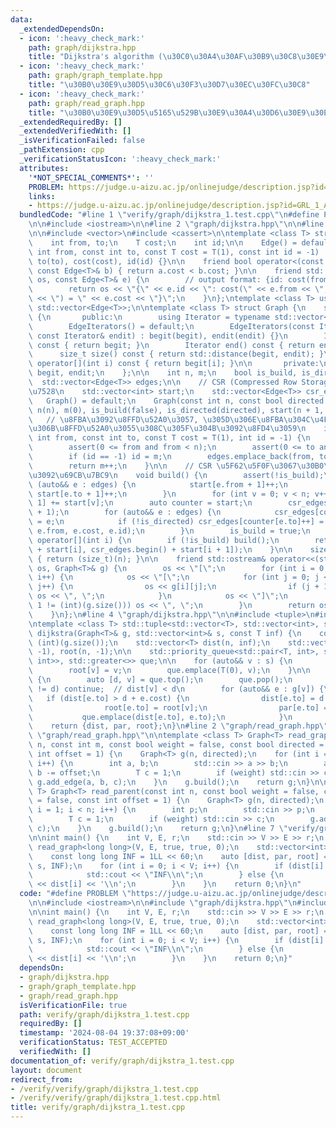 ```yaml
---
data:
  _extendedDependsOn:
  - icon: ':heavy_check_mark:'
    path: graph/dijkstra.hpp
    title: "Dijkstra's algorithm (\u30C0\u30A4\u30AF\u30B9\u30C8\u30E9\u6CD5)"
  - icon: ':heavy_check_mark:'
    path: graph/graph_template.hpp
    title: "\u30B0\u30E9\u30D5\u30C6\u30F3\u30D7\u30EC\u30FC\u30C8"
  - icon: ':heavy_check_mark:'
    path: graph/read_graph.hpp
    title: "\u30B0\u30E9\u30D5\u5165\u529B\u30E9\u30A4\u30D6\u30E9\u30EA"
  _extendedRequiredBy: []
  _extendedVerifiedWith: []
  _isVerificationFailed: false
  _pathExtension: cpp
  _verificationStatusIcon: ':heavy_check_mark:'
  attributes:
    '*NOT_SPECIAL_COMMENTS*': ''
    PROBLEM: https://judge.u-aizu.ac.jp/onlinejudge/description.jsp?id=GRL_1_A
    links:
    - https://judge.u-aizu.ac.jp/onlinejudge/description.jsp?id=GRL_1_A
  bundledCode: "#line 1 \"verify/graph/dijkstra_1.test.cpp\"\n#define PROBLEM \"https://judge.u-aizu.ac.jp/onlinejudge/description.jsp?id=GRL_1_A\"\
    \n\n#include <iostream>\n\n#line 2 \"graph/dijkstra.hpp\"\n\n#line 2 \"graph/graph_template.hpp\"\
    \n\n#include <vector>\n#include <cassert>\n\ntemplate <class T> struct Edge {\n\
    \    int from, to;\n    T cost;\n    int id;\n\n    Edge() = default;\n    Edge(const\
    \ int from, const int to, const T cost = T(1), const int id = -1) : from(from),\
    \ to(to), cost(cost), id(id) {}\n\n    friend bool operator<(const Edge<T>& a,\
    \ const Edge<T>& b) { return a.cost < b.cost; }\n\n    friend std::ostream& operator<<(std::ostream&\
    \ os, const Edge<T>& e) {\n        // output format: {id: cost(from, to) = cost}\n\
    \        return os << \"{\" << e.id << \": cost(\" << e.from << \", \" << e.to\
    \ << \") = \" << e.cost << \"}\";\n    }\n};\ntemplate <class T> using Edges =\
    \ std::vector<Edge<T>>;\n\ntemplate <class T> struct Graph {\n    struct EdgeIterators\
    \ {\n       public:\n        using Iterator = typename std::vector<Edge<T>>::iterator;\n\
    \        EdgeIterators() = default;\n        EdgeIterators(const Iterator& begit,\
    \ const Iterator& endit) : begit(begit), endit(endit) {}\n        Iterator begin()\
    \ const { return begit; }\n        Iterator end() const { return endit; }\n  \
    \      size_t size() const { return std::distance(begit, endit); }\n        Edge<T>&\
    \ operator[](int i) const { return begit[i]; }\n\n       private:\n        Iterator\
    \ begit, endit;\n    };\n\n    int n, m;\n    bool is_build, is_directed;\n  \
    \  std::vector<Edge<T>> edges;\n\n    // CSR (Compressed Row Storage) \u5F62\u5F0F\
    \u7528\n    std::vector<int> start;\n    std::vector<Edge<T>> csr_edges;\n\n \
    \   Graph() = default;\n    Graph(const int n, const bool directed = false) :\
    \ n(n), m(0), is_build(false), is_directed(directed), start(n + 1, 0) {}\n\n \
    \   // \u8FBA\u3092\u8FFD\u52A0\u3057, \u305D\u306E\u8FBA\u304C\u4F55\u756A\u76EE\
    \u306B\u8FFD\u52A0\u3055\u308C\u305F\u304B\u3092\u8FD4\u3059\n    int add_edge(const\
    \ int from, const int to, const T cost = T(1), int id = -1) {\n        assert(!is_build);\n\
    \        assert(0 <= from and from < n);\n        assert(0 <= to and to < n);\n\
    \        if (id == -1) id = m;\n        edges.emplace_back(from, to, cost, id);\n\
    \        return m++;\n    }\n\n    // CSR \u5F62\u5F0F\u3067\u30B0\u30E9\u30D5\
    \u3092\u69CB\u7BC9\n    void build() {\n        assert(!is_build);\n        for\
    \ (auto&& e : edges) {\n            start[e.from + 1]++;\n            if (!is_directed)\
    \ start[e.to + 1]++;\n        }\n        for (int v = 0; v < n; v++) start[v +\
    \ 1] += start[v];\n        auto counter = start;\n        csr_edges.resize(start.back()\
    \ + 1);\n        for (auto&& e : edges) {\n            csr_edges[counter[e.from]++]\
    \ = e;\n            if (!is_directed) csr_edges[counter[e.to]++] = Edge(e.to,\
    \ e.from, e.cost, e.id);\n        }\n        is_build = true;\n    }\n\n    EdgeIterators\
    \ operator[](int i) {\n        if (!is_build) build();\n        return EdgeIterators(csr_edges.begin()\
    \ + start[i], csr_edges.begin() + start[i + 1]);\n    }\n\n    size_t size() const\
    \ { return (size_t)(n); }\n\n    friend std::ostream& operator<<(std::ostream&\
    \ os, Graph<T>& g) {\n        os << \"[\";\n        for (int i = 0; i < (int)(g.size());\
    \ i++) {\n            os << \"[\";\n            for (int j = 0; j < (int)(g[i].size());\
    \ j++) {\n                os << g[i][j];\n                if (j + 1 != (int)(g[i].size()))\
    \ os << \", \";\n            }\n            os << \"]\";\n            if (i +\
    \ 1 != (int)(g.size())) os << \", \";\n        }\n        return os << \"]\";\n\
    \    }\n};\n#line 4 \"graph/dijkstra.hpp\"\n\n#include <tuple>\n#include <queue>\n\
    \ntemplate <class T> std::tuple<std::vector<T>, std::vector<int>, std::vector<int>>\
    \ dijkstra(Graph<T>& g, std::vector<int>& s, const T inf) {\n    const int n =\
    \ (int)(g.size());\n    std::vector<T> dist(n, inf);\n    std::vector<int> par(n,\
    \ -1), root(n, -1);\n\n    std::priority_queue<std::pair<T, int>, std::vector<std::pair<T,\
    \ int>>, std::greater<>> que;\n\n    for (auto&& v : s) {\n        dist[v] = 0;\n\
    \        root[v] = v;\n        que.emplace(T(0), v);\n    }\n\n    while (!que.empty())\
    \ {\n        auto [d, v] = que.top();\n        que.pop();\n        if (dist[v]\
    \ != d) continue;  // dist[v] < d\n        for (auto&& e : g[v]) {\n         \
    \   if (dist[e.to] > d + e.cost) {\n                dist[e.to] = d + e.cost;\n\
    \                root[e.to] = root[v];\n                par[e.to] = v;\n     \
    \           que.emplace(dist[e.to], e.to);\n            }\n        }\n    }\n\
    \    return {dist, par, root};\n}\n#line 2 \"graph/read_graph.hpp\"\n\n#line 4\
    \ \"graph/read_graph.hpp\"\n\ntemplate <class T> Graph<T> read_graph(const int\
    \ n, const int m, const bool weight = false, const bool directed = false, const\
    \ int offset = 1) {\n    Graph<T> g(n, directed);\n    for (int i = 0; i < m;\
    \ i++) {\n        int a, b;\n        std::cin >> a >> b;\n        a -= offset,\
    \ b -= offset;\n        T c = 1;\n        if (weight) std::cin >> c;\n       \
    \ g.add_edge(a, b, c);\n    }\n    g.build();\n    return g;\n}\n\ntemplate <class\
    \ T> Graph<T> read_parent(const int n, const bool weight = false, const bool directed\
    \ = false, const int offset = 1) {\n    Graph<T> g(n, directed);\n    for (int\
    \ i = 1; i < n; i++) {\n        int p;\n        std::cin >> p;\n        p -= offset;\n\
    \        T c = 1;\n        if (weight) std::cin >> c;\n        g.add_edge(p, i,\
    \ c);\n    }\n    g.build();\n    return g;\n}\n#line 7 \"verify/graph/dijkstra_1.test.cpp\"\
    \n\nint main() {\n    int V, E, r;\n    std::cin >> V >> E >> r;\n    auto g =\
    \ read_graph<long long>(V, E, true, true, 0);\n    std::vector<int> s = {r};\n\
    \    const long long INF = 1LL << 60;\n    auto [dist, par, root] = dijkstra(g,\
    \ s, INF);\n    for (int i = 0; i < V; i++) {\n        if (dist[i] == INF) {\n\
    \            std::cout << \"INF\\n\";\n        } else {\n            std::cout\
    \ << dist[i] << '\\n';\n        }\n    }\n    return 0;\n}\n"
  code: "#define PROBLEM \"https://judge.u-aizu.ac.jp/onlinejudge/description.jsp?id=GRL_1_A\"\
    \n\n#include <iostream>\n\n#include \"graph/dijkstra.hpp\"\n#include \"graph/read_graph.hpp\"\
    \n\nint main() {\n    int V, E, r;\n    std::cin >> V >> E >> r;\n    auto g =\
    \ read_graph<long long>(V, E, true, true, 0);\n    std::vector<int> s = {r};\n\
    \    const long long INF = 1LL << 60;\n    auto [dist, par, root] = dijkstra(g,\
    \ s, INF);\n    for (int i = 0; i < V; i++) {\n        if (dist[i] == INF) {\n\
    \            std::cout << \"INF\\n\";\n        } else {\n            std::cout\
    \ << dist[i] << '\\n';\n        }\n    }\n    return 0;\n}"
  dependsOn:
  - graph/dijkstra.hpp
  - graph/graph_template.hpp
  - graph/read_graph.hpp
  isVerificationFile: true
  path: verify/graph/dijkstra_1.test.cpp
  requiredBy: []
  timestamp: '2024-08-04 19:37:08+09:00'
  verificationStatus: TEST_ACCEPTED
  verifiedWith: []
documentation_of: verify/graph/dijkstra_1.test.cpp
layout: document
redirect_from:
- /verify/verify/graph/dijkstra_1.test.cpp
- /verify/verify/graph/dijkstra_1.test.cpp.html
title: verify/graph/dijkstra_1.test.cpp
---
```

